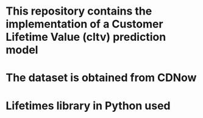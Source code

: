 # This repository contains the implementation of a Customer Lifetime Value (cltv) prediction model
# The dataset is obtained from CDNow 
# Lifetimes library in Python used
